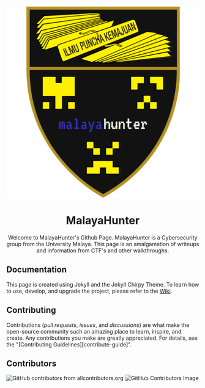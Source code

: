<div align="center">

  ![MalayaHunter Logo](/assets/img/favicons/android-chrome-512x512.png)
  
  # MalayaHunter

Welcome to MalayaHunter's Github Page. MalayaHunter is a Cybersecurity group from the University Malaya. This page is an amalgamation of writeups and information from CTF's and other walkthroughs. 
</div>

## Documentation

This page is created using Jekyll and the Jekyll Chirpy Theme. To learn how to use, develop, and upgrade the project, please refer to the [Wiki][wiki].

## Contributing

Contributions (_pull requests_, _issues_, and _discussions_) are what make the open-source community such an amazing place
to learn, inspire, and create. Any contributions you make are greatly appreciated.
For details, see the "[Contributing Guidelines][contribute-guide]".

## Contributors

![GitHub contributors from allcontributors.org](https://img.shields.io/github/all-contributors/um-csnet/malayahunter)
![GitHub Contributors Image](https://contrib.rocks/image?repo=um-csnet/malayahunter)

[wiki]: https://github.com/cotes2020/jekyll-theme-chirpy/wiki

